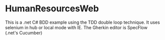 # HumanResourcesWeb
This is a .net C# BDD example using the TDD double loop technique.
It uses selenium in hub or local mode with IE.
The Gherkin editor is SpecFlow (.net's Cucumber)
